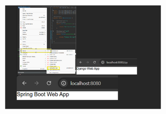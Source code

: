 ![image alt](https://github.com/nilajcoder/SpringBootProjects/blob/main/Screenshot%202024-12-20%20223322.png?raw=true)
